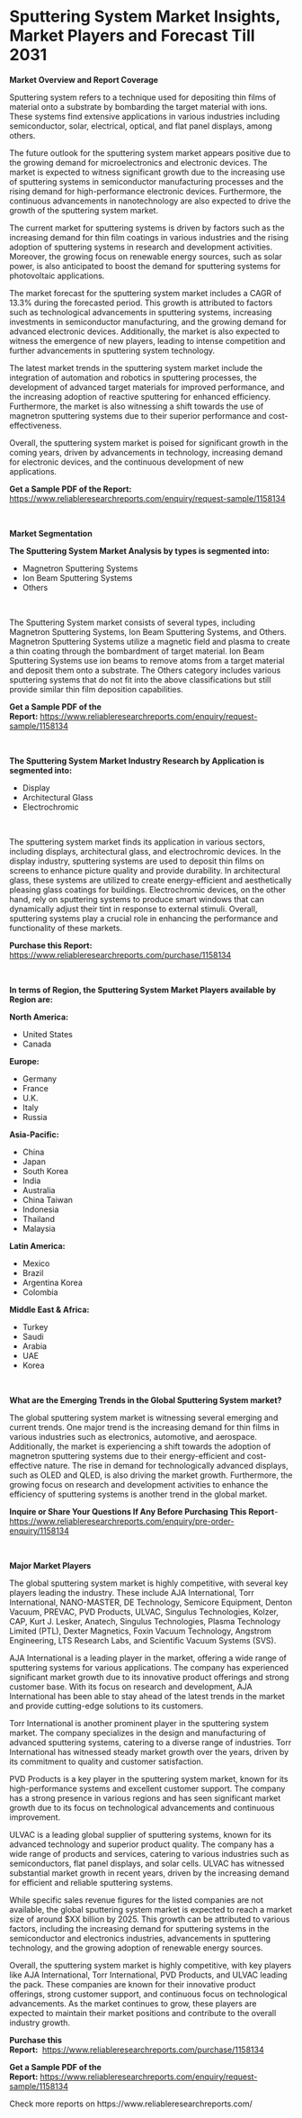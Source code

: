 <p><h1>Sputtering System Market Insights, Market Players and Forecast Till 2031</h1></p><p><strong>Market Overview and Report Coverage</strong></p>
<p><p>Sputtering system refers to a technique used for depositing thin films of material onto a substrate by bombarding the target material with ions. These systems find extensive applications in various industries including semiconductor, solar, electrical, optical, and flat panel displays, among others.</p><p>The future outlook for the sputtering system market appears positive due to the growing demand for microelectronics and electronic devices. The market is expected to witness significant growth due to the increasing use of sputtering systems in semiconductor manufacturing processes and the rising demand for high-performance electronic devices. Furthermore, the continuous advancements in nanotechnology are also expected to drive the growth of the sputtering system market.</p><p>The current market for sputtering systems is driven by factors such as the increasing demand for thin film coatings in various industries and the rising adoption of sputtering systems in research and development activities. Moreover, the growing focus on renewable energy sources, such as solar power, is also anticipated to boost the demand for sputtering systems for photovoltaic applications.</p><p>The market forecast for the sputtering system market includes a CAGR of 13.3% during the forecasted period. This growth is attributed to factors such as technological advancements in sputtering systems, increasing investments in semiconductor manufacturing, and the growing demand for advanced electronic devices. Additionally, the market is also expected to witness the emergence of new players, leading to intense competition and further advancements in sputtering system technology.</p><p>The latest market trends in the sputtering system market include the integration of automation and robotics in sputtering processes, the development of advanced target materials for improved performance, and the increasing adoption of reactive sputtering for enhanced efficiency. Furthermore, the market is also witnessing a shift towards the use of magnetron sputtering systems due to their superior performance and cost-effectiveness.</p><p>Overall, the sputtering system market is poised for significant growth in the coming years, driven by advancements in technology, increasing demand for electronic devices, and the continuous development of new applications.</p></p>
<p><strong>Get a Sample PDF of the Report:</strong> <a href="https://www.reliableresearchreports.com/enquiry/request-sample/1158134">https://www.reliableresearchreports.com/enquiry/request-sample/1158134</a></p>
<p>&nbsp;</p>
<p><strong>Market Segmentation</strong></p>
<p><strong>The Sputtering System Market Analysis by types is segmented into:</strong></p>
<p><ul><li>Magnetron Sputtering Systems</li><li>Ion Beam Sputtering Systems</li><li>Others</li></ul></p>
<p>&nbsp;</p>
<p><p>The Sputtering System market consists of several types, including Magnetron Sputtering Systems, Ion Beam Sputtering Systems, and Others. Magnetron Sputtering Systems utilize a magnetic field and plasma to create a thin coating through the bombardment of target material. Ion Beam Sputtering Systems use ion beams to remove atoms from a target material and deposit them onto a substrate. The Others category includes various sputtering systems that do not fit into the above classifications but still provide similar thin film deposition capabilities.</p></p>
<p><strong>Get a Sample PDF of the Report:</strong>&nbsp;<a href="https://www.reliableresearchreports.com/enquiry/request-sample/1158134">https://www.reliableresearchreports.com/enquiry/request-sample/1158134</a></p>
<p>&nbsp;</p>
<p><strong>The Sputtering System Market Industry Research by Application is segmented into:</strong></p>
<p><ul><li>Display</li><li>Architectural Glass</li><li>Electrochromic</li></ul></p>
<p>&nbsp;</p>
<p><p>The sputtering system market finds its application in various sectors, including displays, architectural glass, and electrochromic devices. In the display industry, sputtering systems are used to deposit thin films on screens to enhance picture quality and provide durability. In architectural glass, these systems are utilized to create energy-efficient and aesthetically pleasing glass coatings for buildings. Electrochromic devices, on the other hand, rely on sputtering systems to produce smart windows that can dynamically adjust their tint in response to external stimuli. Overall, sputtering systems play a crucial role in enhancing the performance and functionality of these markets.</p></p>
<p><strong>Purchase this Report:</strong>&nbsp; <a href="https://www.reliableresearchreports.com/purchase/1158134">https://www.reliableresearchreports.com/purchase/1158134</a></p>
<p>&nbsp;</p>
<p><strong>In terms of Region, the Sputtering System Market Players available by Region are:</strong></p>
<p>
    <p> <strong> North America: </strong>
        <ul>
            <li>United States</li>
            <li>Canada</li>
        </ul>
        </p> 
    <p> <strong> Europe: </strong>
        <ul>
            <li>Germany</li>
            <li>France</li>
            <li>U.K.</li>
            <li>Italy</li>
            <li>Russia</li>
        </ul>
        </p> 
    <p> <strong> Asia-Pacific: </strong>
        <ul>
            <li>China</li>
            <li>Japan</li>
            <li>South Korea</li>
            <li>India</li>
            <li>Australia</li>
            <li>China Taiwan</li>
            <li>Indonesia</li>
            <li>Thailand</li>
            <li>Malaysia</li>
        </ul>
        </p> 
    <p> <strong> Latin America: </strong>
        <ul>
            <li>Mexico</li>
            <li>Brazil</li>
            <li>Argentina Korea</li>
            <li>Colombia</li>
        </ul>
        </p> 
    <p> <strong> Middle East & Africa: </strong>
        <ul>
            <li>Turkey</li>
            <li>Saudi</li>
            <li>Arabia</li>
            <li>UAE</li>
            <li>Korea</li>
        </ul>
    </p>
    </p>
<p>&nbsp;</p>
<p><strong>What are the Emerging Trends in the Global Sputtering System market?</strong></p>
<p><p>The global sputtering system market is witnessing several emerging and current trends. One major trend is the increasing demand for thin films in various industries such as electronics, automotive, and aerospace. Additionally, the market is experiencing a shift towards the adoption of magnetron sputtering systems due to their energy-efficient and cost-effective nature. The rise in demand for technologically advanced displays, such as OLED and QLED, is also driving the market growth. Furthermore, the growing focus on research and development activities to enhance the efficiency of sputtering systems is another trend in the global market.</p></p>
<p><strong>Inquire or Share Your Questions If Any Before Purchasing This Report</strong>- <a href="https://www.reliableresearchreports.com/enquiry/pre-order-enquiry/1158134">https://www.reliableresearchreports.com/enquiry/pre-order-enquiry/1158134</a></p>
<p>&nbsp;</p>
<p><strong>Major Market Players</strong></p>
<p><p>The global sputtering system market is highly competitive, with several key players leading the industry. These include AJA International, Torr International, NANO-MASTER, DE Technology, Semicore Equipment, Denton Vacuum, PREVAC, PVD Products, ULVAC, Singulus Technologies, Kolzer, CAP, Kurt J. Lesker, Anatech, Singulus Technologies, Plasma Technology Limited (PTL), Dexter Magnetics, Foxin Vacuum Technology, Angstrom Engineering, LTS Research Labs, and Scientific Vacuum Systems (SVS). </p><p>AJA International is a leading player in the market, offering a wide range of sputtering systems for various applications. The company has experienced significant market growth due to its innovative product offerings and strong customer base. With its focus on research and development, AJA International has been able to stay ahead of the latest trends in the market and provide cutting-edge solutions to its customers.</p><p>Torr International is another prominent player in the sputtering system market. The company specializes in the design and manufacturing of advanced sputtering systems, catering to a diverse range of industries. Torr International has witnessed steady market growth over the years, driven by its commitment to quality and customer satisfaction.</p><p>PVD Products is a key player in the sputtering system market, known for its high-performance systems and excellent customer support. The company has a strong presence in various regions and has seen significant market growth due to its focus on technological advancements and continuous improvement.</p><p>ULVAC is a leading global supplier of sputtering systems, known for its advanced technology and superior product quality. The company has a wide range of products and services, catering to various industries such as semiconductors, flat panel displays, and solar cells. ULVAC has witnessed substantial market growth in recent years, driven by the increasing demand for efficient and reliable sputtering systems.</p><p>While specific sales revenue figures for the listed companies are not available, the global sputtering system market is expected to reach a market size of around $XX billion by 2025. This growth can be attributed to various factors, including the increasing demand for sputtering systems in the semiconductor and electronics industries, advancements in sputtering technology, and the growing adoption of renewable energy sources.</p><p>Overall, the sputtering system market is highly competitive, with key players like AJA International, Torr International, PVD Products, and ULVAC leading the pack. These companies are known for their innovative product offerings, strong customer support, and continuous focus on technological advancements. As the market continues to grow, these players are expected to maintain their market positions and contribute to the overall industry growth.</p></p>
<p><strong>Purchase this Report:</strong>&nbsp;&nbsp;<a href="https://www.reliableresearchreports.com/purchase/1158134">https://www.reliableresearchreports.com/purchase/1158134</a></p>
<p></p>
<p><strong>Get a Sample PDF of the Report:</strong>&nbsp;<a href="https://www.reliableresearchreports.com/enquiry/request-sample/1158134">https://www.reliableresearchreports.com/enquiry/request-sample/1158134</a></p>
<p>Check more reports on https://www.reliableresearchreports.com/</p>